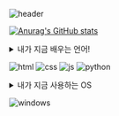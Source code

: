 ![header](https://capsule-render.vercel.app/api?type=venom&height=200&color=7fc7d9&text=Student%20Developer&stroke=7fc7d9)

[![Anurag's GitHub stats](https://github-readme-stats.vercel.app/api?username=choitjddn0311)](https://github.com/anuraghazra/github-readme-stats)
<details>
<summary>
  내가 지금 배우는 언어!
</summary>
</details>

![html](https://img.shields.io/badge/HTML5-E34F26?style=for-the-badge&logo=html5&logoColor=white)
![css](https://img.shields.io/badge/CSS3-1572B6?style=for-the-badge&logo=css3&logoColor=white)
![js](https://img.shields.io/badge/JavaScript-F7DF1E?style=for-the-badge&logo=JavaScript&logoColor=white)
![python](https://img.shields.io/badge/Python-3776AB?style=for-the-badge&logo=python&logoColor=white)

<details>
<summary>
  내가 지금 사용하는 OS
</summary>
</details>

![windows](https://img.shields.io/badge/Windows-0078D6?style=for-the-badge&logo=windows&logoColor=white)
